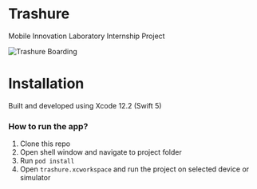 # Trashure
Mobile Innovation Laboratory Internship Project

![Trashure Boarding](https://raw.githubusercontent.com/mrandika/ios-trashure/master/TrashureBoarding.png)

# Installation

Built and developed using Xcode 12.2 (Swift 5)

### How to run the app?

1. Clone this repo
2. Open shell window and navigate to project folder
3. Run `pod install`
4. Open `trashure.xcworkspace` and run the project on selected device or simulator
